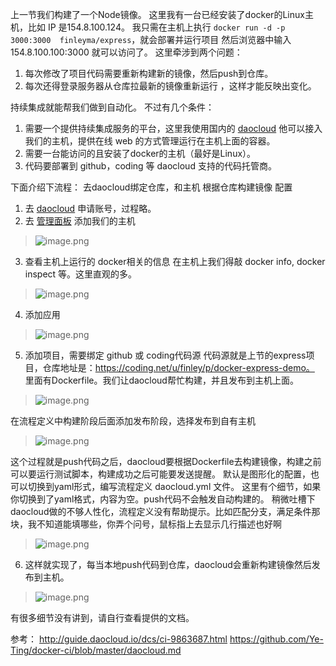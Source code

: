 上一节我们构建了一个Node镜像。
这里我有一台已经安装了docker的Linux主机，比如 IP 是154.8.100.124。
我只需在主机上执行 `docker run -d -p 3000:3000  finleyma/express`，就会部署并运行项目
然后浏览器中输入154.8.100.100:3000 就可以访问了。
这里牵涉到两个问题：
1. 每次修改了项目代码需要重新构建新的镜像，然后push到仓库。
2. 每次还得登录服务器从仓库拉最新的镜像重新运行 ，这样才能反映出变化。

持续集成就能帮我们做到自动化。
不过有几个条件：
1. 需要一个提供持续集成服务的平台，这里我使用国内的 [daocloud](https://www.daocloud.io/)
他可以接入我们的主机，提供在线 web 的方式管理运行在主机上面的容器。
1. 需要一台能访问的且安装了docker的主机（最好是Linux）。
2. 代码要部署到 github，coding 等 daocloud 支持的代码托管商。

下面介绍下流程：
去daocloud绑定仓库，和主机
根据仓库构建镜像
配置

1. 去 [daocloud](https://www.daocloud.io/) 申请账号，过程略。
2. 去 [管理面板](https://dashboard.daocloud.io) 添加我们的主机

> ![image.png](https://hexo-blog.pek3b.qingstor.com/upload_images/71414-6b7dc9bd1d35ac9a.png?imageMogr2/auto-orient/strip%7CimageView2/2/w/1240)
3. 查看主机上运行的 docker相关的信息
在主机上我们得敲 docker info, docker inspect 等。这里直观的多。
> ![image.png](https://hexo-blog.pek3b.qingstor.com/upload_images/71414-111ea176fbbf81bc.png?imageMogr2/auto-orient/strip%7CimageView2/2/w/1240)
4. 添加应用
> ![image.png](https://hexo-blog.pek3b.qingstor.com/upload_images/71414-14db44b23ce8f765.png?imageMogr2/auto-orient/strip%7CimageView2/2/w/1240)
5. 添加项目，需要绑定 github 或 coding代码源
代码源就是上节的express项目，仓库地址是：https://coding.net/u/finley/p/docker-express-demo。
里面有Dockerfile。我们让daocloud帮忙构建，并且发布到主机上面。
> ![image.png](https://hexo-blog.pek3b.qingstor.com/upload_images/71414-9054bde008ae9a3e.png?imageMogr2/auto-orient/strip%7CimageView2/2/w/1240)

在流程定义中构建阶段后面添加发布阶段，选择发布到自有主机
> ![image.png](https://hexo-blog.pek3b.qingstor.com/upload_images/71414-3a8bf596d2b0be5c.png?imageMogr2/auto-orient/strip%7CimageView2/2/w/1240)

这个过程就是push代码之后，daocloud要根据Dockerfile去构建镜像，构建之前可以要运行测试脚本，构建成功之后可能要发送提醒。
默认是图形化的配置，也可以切换到yaml形式，编写流程定义 daocloud.yml 文件。
这里有个细节，如果你切换到了yaml格式，内容为空。push代码不会触发自动构建的。
稍微吐槽下daocloud做的不够人性化，流程定义没有帮助提示。比如匹配分支，满足条件那块，我不知道能填哪些，你弄个问号，鼠标指上去显示几行描述也好啊
> ![image.png](https://hexo-blog.pek3b.qingstor.com/upload_images/71414-10d244b22070de1f.png?imageMogr2/auto-orient/strip%7CimageView2/2/w/1240)


6. 这样就实现了，每当本地push代码到仓库，daocloud会重新构建镜像然后发布到主机。
> ![image.png](https://hexo-blog.pek3b.qingstor.com/upload_images/71414-594d11ea70358017.png?imageMogr2/auto-orient/strip%7CimageView2/2/w/1240)


有很多细节没有讲到，请自行查看提供的文档。

参考：
http://guide.daocloud.io/dcs/ci-9863687.html
https://github.com/Ye-Ting/docker-ci/blob/master/daocloud.md
